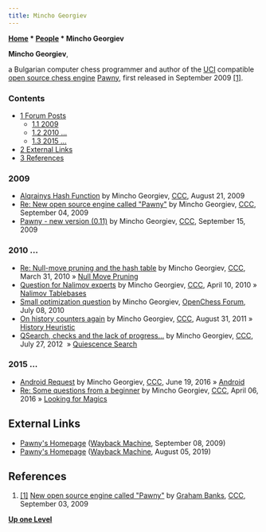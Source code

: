 ```yaml
---
title: Mincho Georgiev
---
```

**[Home](Home "Home") \* [People](People "People") \* Mincho Georgiev**


**Mincho Georgiev**,  

a Bulgarian computer chess programmer and author of the [UCI](UCI "UCI") compatible [open source chess engine](Category:Open_Source "Category:Open Source") [Pawny](Pawny "Pawny"), 
first released in September 2009 <a id="cite-note-1" href="#cite-ref-1">[1]</a>.



### Contents


* [1 Forum Posts](#forum-posts)
	+ [1.1 2009](#2009)
	+ [1.2 2010 ...](#2010-...)
	+ [1.3 2015 ...](#2015-...)
* [2 External Links](#external-links)
* [3 References](#references)






### 2009


* [Alqrainys Hash Function](http://www.talkchess.com/forum3/viewtopic.php?f=7&t=29480) by Mincho Georgiev, [CCC](CCC "CCC"), August 21, 2009
* [Re: New open source engine called "Pawny"](http://www.talkchess.com/forum3/viewtopic.php?f=2&t=29641&start=9) by Mincho Georgiev, [CCC](CCC "CCC"), September 04, 2009
* [Pawny - new version (0.11)](http://www.talkchess.com/forum/viewtopic.php?t=29763) by Mincho Georgiev, [CCC](CCC "CCC"), September 15, 2009


### 2010 ...


* [Re: Null-move pruning and the hash table](http://www.talkchess.com/forum/viewtopic.php?p=340114) by Mincho Georgiev, [CCC](CCC "CCC"), March 31, 2010 » [Null Move Pruning](Null_Move_Pruning "Null Move Pruning")
* [Question for Nalimov experts](http://www.talkchess.com/forum/viewtopic.php?p=341576) by Mincho Georgiev, [CCC](CCC "CCC"), April 10, 2010 » [Nalimov Tablebases](Nalimov_Tablebases "Nalimov Tablebases")
* [Small optimization question](http://www.open-chess.org/viewtopic.php?f=5&t=408) by Mincho Georgiev, [OpenChess Forum](Computer_Chess_Forums "Computer Chess Forums"), July 08, 2010
* [On history counters again](http://www.talkchess.com/forum3/viewtopic.php?f=7&t=40229) by Mincho Georgiev, [CCC](CCC "CCC"), August 31, 2011 » [History Heuristic](History_Heuristic "History Heuristic")
* [QSearch, checks and the lack of progress...](http://www.talkchess.com/forum/viewtopic.php?t=44599) by Mincho Georgiev, [CCC](CCC "CCC"), July 27, 2012  » [Quiescence Search](Quiescence_Search "Quiescence Search")


### 2015 ...


* [Android Request](http://www.talkchess.com/forum3/viewtopic.php?f=2&t=60531) by Mincho Georgiev, [CCC](CCC "CCC"), June 19, 2016 » [Android](Android "Android")
* [Re: Some questions from a beginner](http://www.talkchess.com/forum/viewtopic.php?t=59691&start=22) by Mincho Georgiev, [CCC](CCC "CCC"), April 06, 2016 » [Looking for Magics](Looking_for_Magics "Looking for Magics")


## External Links


* [Pawny's Homepage](https://web.archive.org/web/20090908151549/http://pawny.netii.net:80/) ([Wayback Machine](https://en.wikipedia.org/wiki/Wayback_Machine), September 08, 2009)
* [Pawny's Homepage](https://web.archive.org/web/20190805192504/http://pawny.netii.net/) ([Wayback Machine](https://en.wikipedia.org/wiki/Wayback_Machine), August 05, 2019)


## References


1. <a id="cite-ref-1" href="#cite-note-1">[1]</a> [New open source engine called "Pawny"](http://www.talkchess.com/forum/viewtopic.php?t=29641) by [Graham Banks](Graham_Banks "Graham Banks"), [CCC](CCC "CCC"), September 03, 2009

**[Up one Level](People "People")**







 
